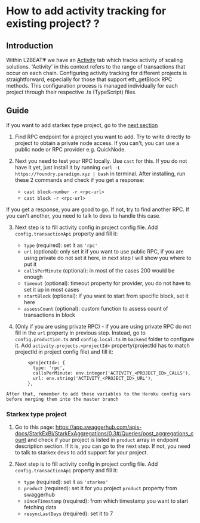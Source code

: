 # How to add activity tracking for existing project? ?

## Introduction

Within L2BEAT💗 we have an [Activity](https://l2beat.com/scaling/activity) tab which tracks activity
of scaling solutions. 'Activity' in this context refers to the range of transactions that occur on
each chain. Configuring activity tracking for different projects is straightforward, especially for
those that support eth_getBlock RPC methods. This configuration process is managed individually for
each project through their respective .ts (TypeScript) files.

## Guide

If you want to add starkex type project, go to the [next section](#starkex-type-project)

1. Find RPC endpoint for a project you want to add. Try to write directly to project to obtain a
   private node access. If you can't, you can use a public node or RPC provider e.g. QuickNode.

2. Next you need to test your RPC locally. Use `cast` for this. If you do not have it yet, just
   install it by running `curl -L https://foundry.paradigm.xyz | bash` in terminal. After
   installing, run these 2 commands and check if you get a response:

   - `cast block-number -r <rpc-url>`
   - `cast block -r <rpc-url>`

If you get a response, you are good to go. If not, try to find another RPC. If you can't another,
you need to talk to devs to handle this case.

3. Next step is to fill activity config in project config file. Add `config.transactionApi` property
   and fill it:

   - `type` (required): set it as `'rpc'`
   - `url` (optional): only set it if you want to use public RPC, if you are using private do not
     set it here, in next step I will show you where to put it
   - `callsPerMinute` (optional): in most of the cases 200 would be enough
   - `timeout` (optional): timeout property for provider, you do not have to set it up in most cases
   - `startBlock` (optional): if you want to start from specific block, set it here
   - `assessCount` (optional): custom function to assess count of transactions in block

4. (Only if you are using private RPC) - if you are using private RPC do not fill in the `url`
   property in previous step. Instead, go to `config.production.ts` and `config.local.ts` in
   `backend` folder to configure it. Add `activity.projects.<projectId>` property(projectId has to
   match projectId in project config file) and fill it:

```
        <projectId>: {
          type: 'rpc',
          callsPerMinute: env.integer('ACTIVITY_<PROJECT_ID>_CALLS'),
          url: env.string('ACTIVITY_<PROJECT_ID>_URL'),
        },
```

    After that, remember to add these variables to the Heroku config vars before merging them into the master branch

### Starkex type project

1. Go to this page:
   https://app.swaggerhub.com/apis-docs/StarkExBI/StarkExAggregations/0.3#/Queries/post_aggregations_count
   and check if your project is listed in `product` array in endpoint description section. If it is,
   you can go to the next step. If not, you need to talk to starkex devs to add support for your
   project.

2. Next step is to fill activity config in project config file. Add `config.transactionApi` property
   and fill it:

   - `type` (required): set it as `'starkex'`
   - `product` (required): set it for you project `product` property from swaggerhub
   - `sinceTimestamp` (required): from which timestamp you want to start fetching data
   - `resyncLastDays` (required): set it to 7
